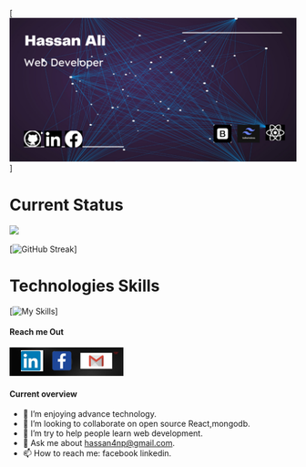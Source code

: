 [![An old rock in the desert](https://raw.githubusercontent.com/Hassan4np/hassan4np/main/assets/bannar/Hassan%20ali.png "Hassan Ali, Jashore, Bangladesh")]

# Current Status
![](http://github-profile-summary-cards.vercel.app/api/cards/profile-details?username=hassan4np&theme=blue_green)

[![GitHub Streak](https://github-readme-streak-stats.herokuapp.com?user=hassan4np&theme=iceberg&hide_border=true&date_format=%5BY.%5Dn.j)]

# Technologies Skills
[![My Skills](https://skillicons.dev/icons?i=html,css,tailwind,bootstrap,js,react,figma,firebase,nodejs,expressjs,mongodb&perline=6)]

#### Reach me Out
[![An old rock in the desert](https://raw.githubusercontent.com/Hassan4np/hassan4np/main/assets/bannar/logo.png  "Hassan Ali, Jashore, Bangladesh")](https://www.linkedin.com/in/hassan-ali-604934244/)


#### Current overview

- 🌱 I’m enjoying advance technology.
- 👯 I’m looking to collaborate on open source React,mongodb.
- 🤔 I’m try  to help people learn web development.
- 💬 Ask me about hassan4np@gmail.com.
- 📫 How to reach me: facebook linkedin.


